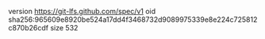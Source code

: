 version https://git-lfs.github.com/spec/v1
oid sha256:965609e8920be524a17dd4f3468732d9089975339e8e224c725812c870b26cdf
size 532
